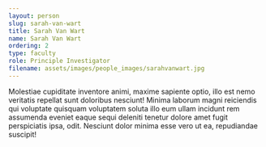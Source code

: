```yaml
---
layout: person
slug: sarah-van-wart
title: Sarah Van Wart
name: Sarah Van Wart
ordering: 2
type: faculty
role: Principle Investigator
filename: assets/images/people_images/sarahvanwart.jpg
---
```


Molestiae cupiditate inventore animi, maxime sapiente optio, illo est nemo veritatis repellat sunt doloribus nesciunt! Minima laborum magni reiciendis qui voluptate quisquam voluptatem soluta illo eum ullam incidunt rem assumenda eveniet eaque sequi deleniti tenetur dolore amet fugit perspiciatis ipsa, odit. Nesciunt dolor minima esse vero ut ea, repudiandae suscipit!


